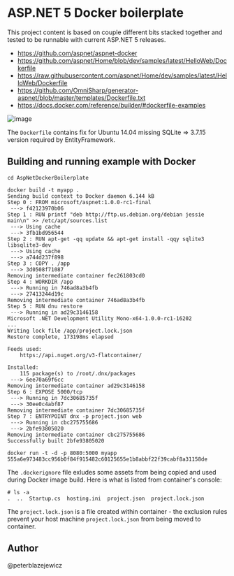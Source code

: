 # ASP.NET 5 Docker boilerplate

This project content is based on couple different bits stacked together and tested to be runnable with current ASP.NET 5 releases.

* https://github.com/aspnet/aspnet-docker
* https://github.com/aspnet/Home/blob/dev/samples/latest/HelloWeb/Dockerfile
* https://raw.githubusercontent.com/aspnet/Home/dev/samples/latest/HelloWeb/Dockerfile
* https://github.com/OmniSharp/generator-aspnet/blob/master/templates/Dockerfile.txt
* https://docs.docker.com/reference/builder/#dockerfile-examples

![image](https://cloud.githubusercontent.com/assets/14539/10206287/6320a238-67c6-11e5-8e11-820a3d039a1c.png)

The `Dockerfile` contains fix for Ubuntu 14.04 missing SQLite => 3.7.15 version required by EntityFramework.

## Building and running example with Docker

```
cd AspNetDockerBoilerplate
```

```
docker build -t myapp .
Sending build context to Docker daemon 6.144 kB
Step 0 : FROM microsoft/aspnet:1.0.0-rc1-final
 ---> f42123970b06
Step 1 : RUN printf "deb http://ftp.us.debian.org/debian jessie main\n" >> /etc/apt/sources.list
 ---> Using cache
 ---> 3fb1bd956544
Step 2 : RUN apt-get -qq update && apt-get install -qqy sqlite3 libsqlite3-dev
 ---> Using cache
 ---> a744d237f898
Step 3 : COPY . /app
 ---> 3d0508f71087
Removing intermediate container fec261803cd0
Step 4 : WORKDIR /app
 ---> Running in 746ad8a3b4fb
 ---> 27413244d19c
Removing intermediate container 746ad8a3b4fb
Step 5 : RUN dnu restore
 ---> Running in ad29c3146158
Microsoft .NET Development Utility Mono-x64-1.0.0-rc1-16202
...
Writing lock file /app/project.lock.json
Restore complete, 173198ms elapsed

Feeds used:
    https://api.nuget.org/v3-flatcontainer/

Installed:
    115 package(s) to /root/.dnx/packages
 ---> 6ee70a69f6cc
Removing intermediate container ad29c3146158
Step 6 : EXPOSE 5000/tcp
 ---> Running in 7dc30685735f
 ---> 30ee0c4abf87
Removing intermediate container 7dc30685735f
Step 7 : ENTRYPOINT dnx -p project.json web
 ---> Running in cbc275755686
 ---> 2bfe93805020
Removing intermediate container cbc275755686
Successfully built 2bfe93805020
```

```
docker run -t -d -p 8080:5000 myapp
555a6e973483cc956b0f84f915482c60125655e1b8abbf22f39cabf8a31158de
```

The `.dockerignore` file exludes some assets from being copied and used during Docker image build. Here is what is listed from container's console:
```
# ls -a
.  ..  Startup.cs  hosting.ini	project.json  project.lock.json
```
The `project.lock.json` is a file created within container - the exclusion rules prevent your host machine `project.lock.json` from being moved to container.

## Author
@peterblazejewicz
